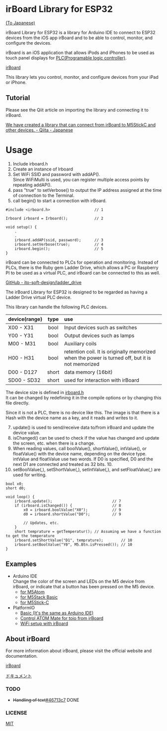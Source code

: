 # irBoard Library for ESP32

[(To Japanese)](./README_ja.md)

irBoard Library for ESP32 is a library for Arduino IDE to connect to ESP32 devices from the iOS app irBoard and to be able to control, monitor, and configure the devices.

irBoard is an iOS application that allows iPods and iPhones to be used as touch panel displays for [PLC(Programable logic controller)](https://ja.wikipedia.org/wiki/プログラマブルロジックコントローラ).

[irBoard](https://irboard.itosoft.com)

This library lets you control, monitor, and configure devices from your iPad or iPhone.

## Tutorial

Please see the Qiit article on importing the library and connecting it to irBoard.

[We have created a library that can connect from irBoard to M5StickC and other devices. - Qiita - Japanese](https://qiita.com/katsuyoshi/items/5c850cd14e8e2ff47b4f)

# Usage

1. Include irboard.h
2. Create an instance of Irboard
3. Set WiFi SSID and password with addAP().  
  Since WiFiMulti is used, you can register multiple access points by repeating addAP().
4. pass "true" to setVerbose() to output the IP address assigned at the time of connection to the Terminal.
5. call begin() to start a connection with irBoard.

```
#include <irboard.h>                    // 1

Irboard irboard = Irboard();            // 2

void setup() {
    .
    .
    irboard.addAP(ssid, password);      // 3
    irboard.setVerbose(true);           // 4
    irboard.begin();                    // 5
}
```

irBoard can be connected to PLCs for operation and monitoring.
Instead of PLCs, there is the Ruby gem Ladder Drive, which allows a PC or Raspberry PI to be used as a virtual PLC, and irBoard can be connected to this as well.

[GitHub - ito-soft-design/ladder_drive](https://github.com/ito-soft-design/ladder_drive)

The irBoard Library for ESP32 is designed to be regarded as having a Ladder Drive virtual PLC device.

This library can handle the following PLC devices.

|device(range)|type|use|
|:--|:-:|:--|
|X00 - X31|bool|Input devices such as switches|
|Y00 - Y31|bool|Output devices such as lamps|
|M00 - M31|bool|Auxiliary coils|
|H00 - H31|bool|retention coil. It is originally memorized when the power is turned off, but it is not memorized|
|D00 - D127|short|data memory (16bit)|
|SD00 - SD32|short|used for interaction with irBoard|

The device size is defined in [irboard.h](https://github.com/ito-soft-design/irboard_esp32/blob/master/src/irboard.h#L37)  
It can be changed by redefining it in the compile options or by changing this file directly.

Since it is not a PLC, there is no device like this. The image is that there is a Hash with the device name as a key, and it reads and writes to it.  

7. update() is used to send/receive data to/from irBoard and update the device value. 
8. isChanged() can be used to check if the value has changed and update the screen, etc. when there is a change. 
9. When reading values, call boolValue(), shortValue(), intValue(), or floatValue() with the device name, depending on the device type. intValue and floatValue use two words. If D0 is specified, D0 and the next D1 are connected and treated as 32 bits. 10.
10. setBoolValue(,), setShortValue(,), setIntValue(,), and setFloatValue(,) are used for writing.


```
bool x0;
short d0;

void loop() {
    irboard.update();                           // 7
    if (irboard.isChanged()) {                  // 8
        x0 = irboard.boolValue("X0");           // 9
        d0 = irboard.shortValue("D0");          // 9

        // Updates, etc.
    }
    short temprature = getTemperatur(); // Assuming we have a function to get the temperature
    irboard.setShortValue("D1", temprature);        // 10
    irboard.setBoolValue("Y0", M5.Btn.isPressed()); // 10
}

```

## Examples

- Arduino IDE  
  Change the color of the screen and LEDs on the M5 device from irBoard, or indicate that a button has been pressed on the M5 device.
    - [for M5Atom](examples/irboard_m5atom)
    - [for M5Stack Basic](examples/irboard_m5stack)
    - [for M5Stick-C](examples/irboard_m5stickc)
- PlatformIO
    - [Basic (It's the same as Arduino IDE)](examples/platformio/basic)
    - [Control ATOM Mate for toio from irBoard](examples/platformio/toio_mate)
    - [WiFi setup with irBoard](examples/platformio/wifi_setup)

## About irBoard

For more information about irBoard, please visit the official website and documentation.  

[irBoard](https://irboard.itosoft.com)

[ドキュメント](https://irboard.itosoft.com/ja/document/document)


### TODO

- <s>Handling of text</s>[#46713c7](https://github.com/ito-soft-design/irboard_esp32/commit/46713c71d39c52da17cc79c82fabd1a6e76b86dd) DONE

### LICENSE

[MIT](https://github.com/ito-soft-design/irboard_esp32/blob/master/LICENSE.txt)
